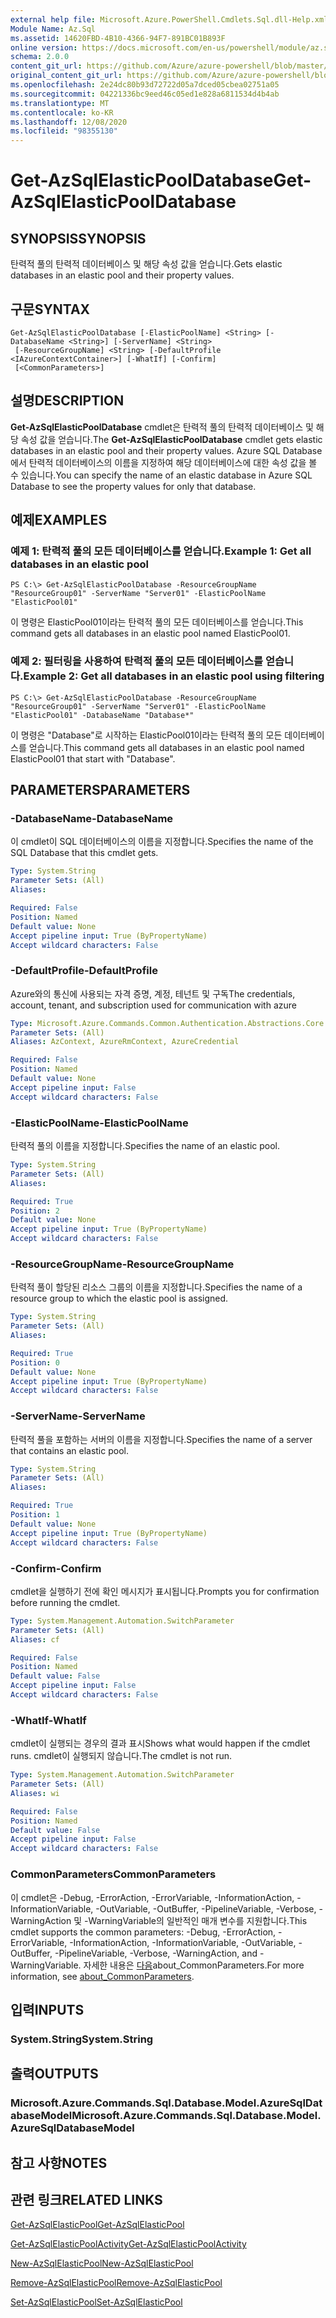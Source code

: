 ```yaml
---
external help file: Microsoft.Azure.PowerShell.Cmdlets.Sql.dll-Help.xml
Module Name: Az.Sql
ms.assetid: 14620FBD-4B10-4366-94F7-891BC01B893F
online version: https://docs.microsoft.com/en-us/powershell/module/az.sql/get-azsqlelasticpooldatabase
schema: 2.0.0
content_git_url: https://github.com/Azure/azure-powershell/blob/master/src/Sql/Sql/help/Get-AzSqlElasticPoolDatabase.md
original_content_git_url: https://github.com/Azure/azure-powershell/blob/master/src/Sql/Sql/help/Get-AzSqlElasticPoolDatabase.md
ms.openlocfilehash: 2e24dc80b93d72722d05a7dced05cbea02751a05
ms.sourcegitcommit: 04221336bc9eed46c05ed1e828a6811534d4b4ab
ms.translationtype: MT
ms.contentlocale: ko-KR
ms.lasthandoff: 12/08/2020
ms.locfileid: "98355130"
---
```

# <span data-ttu-id="929a6-101">Get-AzSqlElasticPoolDatabase</span><span class="sxs-lookup"><span data-stu-id="929a6-101">Get-AzSqlElasticPoolDatabase</span></span>

## <span data-ttu-id="929a6-102">SYNOPSIS</span><span class="sxs-lookup"><span data-stu-id="929a6-102">SYNOPSIS</span></span>
<span data-ttu-id="929a6-103">탄력적 풀의 탄력적 데이터베이스 및 해당 속성 값을 얻습니다.</span><span class="sxs-lookup"><span data-stu-id="929a6-103">Gets elastic databases in an elastic pool and their property values.</span></span>

## <span data-ttu-id="929a6-104">구문</span><span class="sxs-lookup"><span data-stu-id="929a6-104">SYNTAX</span></span>

```
Get-AzSqlElasticPoolDatabase [-ElasticPoolName] <String> [-DatabaseName <String>] [-ServerName] <String>
 [-ResourceGroupName] <String> [-DefaultProfile <IAzureContextContainer>] [-WhatIf] [-Confirm]
 [<CommonParameters>]
```

## <span data-ttu-id="929a6-105">설명</span><span class="sxs-lookup"><span data-stu-id="929a6-105">DESCRIPTION</span></span>
<span data-ttu-id="929a6-106">**Get-AzSqlElasticPoolDatabase** cmdlet은 탄력적 풀의 탄력적 데이터베이스 및 해당 속성 값을 얻습니다.</span><span class="sxs-lookup"><span data-stu-id="929a6-106">The **Get-AzSqlElasticPoolDatabase** cmdlet gets elastic databases in an elastic pool and their property values.</span></span>
<span data-ttu-id="929a6-107">Azure SQL Database에서 탄력적 데이터베이스의 이름을 지정하여 해당 데이터베이스에 대한 속성 값을 볼 수 있습니다.</span><span class="sxs-lookup"><span data-stu-id="929a6-107">You can specify the name of an elastic database in Azure SQL Database to see the property values for only that database.</span></span>

## <span data-ttu-id="929a6-108">예제</span><span class="sxs-lookup"><span data-stu-id="929a6-108">EXAMPLES</span></span>

### <span data-ttu-id="929a6-109">예제 1: 탄력적 풀의 모든 데이터베이스를 얻습니다.</span><span class="sxs-lookup"><span data-stu-id="929a6-109">Example 1: Get all databases in an elastic pool</span></span>
```
PS C:\> Get-AzSqlElasticPoolDatabase -ResourceGroupName "ResourceGroup01" -ServerName "Server01" -ElasticPoolName "ElasticPool01"
```

<span data-ttu-id="929a6-110">이 명령은 ElasticPool01이라는 탄력적 풀의 모든 데이터베이스를 얻습니다.</span><span class="sxs-lookup"><span data-stu-id="929a6-110">This command gets all databases in an elastic pool named ElasticPool01.</span></span>

### <span data-ttu-id="929a6-111">예제 2: 필터링을 사용하여 탄력적 풀의 모든 데이터베이스를 얻습니다.</span><span class="sxs-lookup"><span data-stu-id="929a6-111">Example 2: Get all databases in an elastic pool using filtering</span></span>
```
PS C:\> Get-AzSqlElasticPoolDatabase -ResourceGroupName "ResourceGroup01" -ServerName "Server01" -ElasticPoolName "ElasticPool01" -DatabaseName "Database*"
```

<span data-ttu-id="929a6-112">이 명령은 "Database"로 시작하는 ElasticPool01이라는 탄력적 풀의 모든 데이터베이스를 얻습니다.</span><span class="sxs-lookup"><span data-stu-id="929a6-112">This command gets all databases in an elastic pool named ElasticPool01 that start with "Database".</span></span>

## <span data-ttu-id="929a6-113">PARAMETERS</span><span class="sxs-lookup"><span data-stu-id="929a6-113">PARAMETERS</span></span>

### <span data-ttu-id="929a6-114">-DatabaseName</span><span class="sxs-lookup"><span data-stu-id="929a6-114">-DatabaseName</span></span>
<span data-ttu-id="929a6-115">이 cmdlet이 SQL 데이터베이스의 이름을 지정합니다.</span><span class="sxs-lookup"><span data-stu-id="929a6-115">Specifies the name of the SQL Database that this cmdlet gets.</span></span>

```yaml
Type: System.String
Parameter Sets: (All)
Aliases:

Required: False
Position: Named
Default value: None
Accept pipeline input: True (ByPropertyName)
Accept wildcard characters: False
```

### <span data-ttu-id="929a6-116">-DefaultProfile</span><span class="sxs-lookup"><span data-stu-id="929a6-116">-DefaultProfile</span></span>
<span data-ttu-id="929a6-117">Azure와의 통신에 사용되는 자격 증명, 계정, 테넌트 및 구독</span><span class="sxs-lookup"><span data-stu-id="929a6-117">The credentials, account, tenant, and subscription used for communication with azure</span></span>

```yaml
Type: Microsoft.Azure.Commands.Common.Authentication.Abstractions.Core.IAzureContextContainer
Parameter Sets: (All)
Aliases: AzContext, AzureRmContext, AzureCredential

Required: False
Position: Named
Default value: None
Accept pipeline input: False
Accept wildcard characters: False
```

### <span data-ttu-id="929a6-118">-ElasticPoolName</span><span class="sxs-lookup"><span data-stu-id="929a6-118">-ElasticPoolName</span></span>
<span data-ttu-id="929a6-119">탄력적 풀의 이름을 지정합니다.</span><span class="sxs-lookup"><span data-stu-id="929a6-119">Specifies the name of an elastic pool.</span></span>

```yaml
Type: System.String
Parameter Sets: (All)
Aliases:

Required: True
Position: 2
Default value: None
Accept pipeline input: True (ByPropertyName)
Accept wildcard characters: False
```

### <span data-ttu-id="929a6-120">-ResourceGroupName</span><span class="sxs-lookup"><span data-stu-id="929a6-120">-ResourceGroupName</span></span>
<span data-ttu-id="929a6-121">탄력적 풀이 할당된 리소스 그룹의 이름을 지정합니다.</span><span class="sxs-lookup"><span data-stu-id="929a6-121">Specifies the name of a resource group to which the elastic pool is assigned.</span></span>

```yaml
Type: System.String
Parameter Sets: (All)
Aliases:

Required: True
Position: 0
Default value: None
Accept pipeline input: True (ByPropertyName)
Accept wildcard characters: False
```

### <span data-ttu-id="929a6-122">-ServerName</span><span class="sxs-lookup"><span data-stu-id="929a6-122">-ServerName</span></span>
<span data-ttu-id="929a6-123">탄력적 풀을 포함하는 서버의 이름을 지정합니다.</span><span class="sxs-lookup"><span data-stu-id="929a6-123">Specifies the name of a server that contains an elastic pool.</span></span>

```yaml
Type: System.String
Parameter Sets: (All)
Aliases:

Required: True
Position: 1
Default value: None
Accept pipeline input: True (ByPropertyName)
Accept wildcard characters: False
```

### <span data-ttu-id="929a6-124">-Confirm</span><span class="sxs-lookup"><span data-stu-id="929a6-124">-Confirm</span></span>
<span data-ttu-id="929a6-125">cmdlet을 실행하기 전에 확인 메시지가 표시됩니다.</span><span class="sxs-lookup"><span data-stu-id="929a6-125">Prompts you for confirmation before running the cmdlet.</span></span>

```yaml
Type: System.Management.Automation.SwitchParameter
Parameter Sets: (All)
Aliases: cf

Required: False
Position: Named
Default value: False
Accept pipeline input: False
Accept wildcard characters: False
```

### <span data-ttu-id="929a6-126">-WhatIf</span><span class="sxs-lookup"><span data-stu-id="929a6-126">-WhatIf</span></span>
<span data-ttu-id="929a6-127">cmdlet이 실행되는 경우의 결과 표시</span><span class="sxs-lookup"><span data-stu-id="929a6-127">Shows what would happen if the cmdlet runs.</span></span>
<span data-ttu-id="929a6-128">cmdlet이 실행되지 않습니다.</span><span class="sxs-lookup"><span data-stu-id="929a6-128">The cmdlet is not run.</span></span>

```yaml
Type: System.Management.Automation.SwitchParameter
Parameter Sets: (All)
Aliases: wi

Required: False
Position: Named
Default value: False
Accept pipeline input: False
Accept wildcard characters: False
```

### <span data-ttu-id="929a6-129">CommonParameters</span><span class="sxs-lookup"><span data-stu-id="929a6-129">CommonParameters</span></span>
<span data-ttu-id="929a6-130">이 cmdlet은 -Debug, -ErrorAction, -ErrorVariable, -InformationAction, -InformationVariable, -OutVariable, -OutBuffer, -PipelineVariable, -Verbose, -WarningAction 및 -WarningVariable의 일반적인 매개 변수를 지원합니다.</span><span class="sxs-lookup"><span data-stu-id="929a6-130">This cmdlet supports the common parameters: -Debug, -ErrorAction, -ErrorVariable, -InformationAction, -InformationVariable, -OutVariable, -OutBuffer, -PipelineVariable, -Verbose, -WarningAction, and -WarningVariable.</span></span> <span data-ttu-id="929a6-131">자세한 내용은 [다음](http://go.microsoft.com/fwlink/?LinkID=113216)about_CommonParameters.</span><span class="sxs-lookup"><span data-stu-id="929a6-131">For more information, see [about_CommonParameters](http://go.microsoft.com/fwlink/?LinkID=113216).</span></span>

## <span data-ttu-id="929a6-132">입력</span><span class="sxs-lookup"><span data-stu-id="929a6-132">INPUTS</span></span>

### <span data-ttu-id="929a6-133">System.String</span><span class="sxs-lookup"><span data-stu-id="929a6-133">System.String</span></span>

## <span data-ttu-id="929a6-134">출력</span><span class="sxs-lookup"><span data-stu-id="929a6-134">OUTPUTS</span></span>

### <span data-ttu-id="929a6-135">Microsoft.Azure.Commands.Sql.Database.Model.AzureSqlDatabaseModel</span><span class="sxs-lookup"><span data-stu-id="929a6-135">Microsoft.Azure.Commands.Sql.Database.Model.AzureSqlDatabaseModel</span></span>

## <span data-ttu-id="929a6-136">참고 사항</span><span class="sxs-lookup"><span data-stu-id="929a6-136">NOTES</span></span>

## <span data-ttu-id="929a6-137">관련 링크</span><span class="sxs-lookup"><span data-stu-id="929a6-137">RELATED LINKS</span></span>

[<span data-ttu-id="929a6-138">Get-AzSqlElasticPool</span><span class="sxs-lookup"><span data-stu-id="929a6-138">Get-AzSqlElasticPool</span></span>](./Get-AzSqlElasticPool.md)

[<span data-ttu-id="929a6-139">Get-AzSqlElasticPoolActivity</span><span class="sxs-lookup"><span data-stu-id="929a6-139">Get-AzSqlElasticPoolActivity</span></span>](./Get-AzSqlElasticPoolActivity.md)

[<span data-ttu-id="929a6-140">New-AzSqlElasticPool</span><span class="sxs-lookup"><span data-stu-id="929a6-140">New-AzSqlElasticPool</span></span>](./New-AzSqlElasticPool.md)

[<span data-ttu-id="929a6-141">Remove-AzSqlElasticPool</span><span class="sxs-lookup"><span data-stu-id="929a6-141">Remove-AzSqlElasticPool</span></span>](./Remove-AzSqlElasticPool.md)

[<span data-ttu-id="929a6-142">Set-AzSqlElasticPool</span><span class="sxs-lookup"><span data-stu-id="929a6-142">Set-AzSqlElasticPool</span></span>](./Set-AzSqlElasticPool.md)

